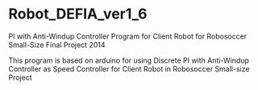 # Robot_DEFIA_ver1_6
PI with Anti-Windup Controller Program for Client Robot for Robosoccer Small-Size Final Project 2014

This program is based on arduino for using Discrete PI with Anti-Windup Controller as Speed Controller for Client Robot in Robosoccer Small-size Project
